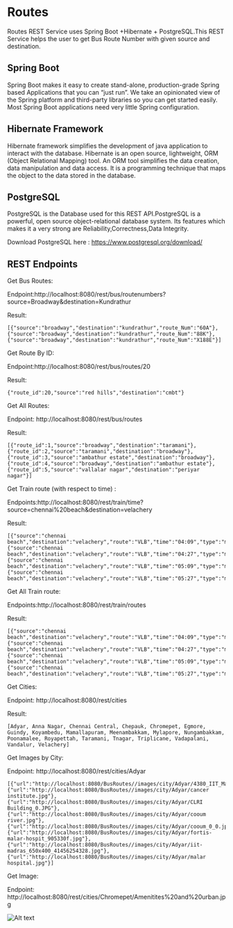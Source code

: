 # Routes

Routes REST Service uses Spring Boot +Hibernate + PostgreSQL.This REST Service helps the user to get Bus Route Number 
with given source and destination.

Spring Boot
-------------

Spring Boot makes it easy to create stand-alone, production-grade Spring based Applications that you can “just run”. 
We take an opinionated view of the Spring platform and third-party libraries so you can get started easily.
Most Spring Boot applications need very little Spring configuration.

Hibernate Framework
--------------------

Hibernate framework simplifies the development of java application to interact with the database. 
Hibernate is an open source, lightweight, ORM (Object Relational Mapping) tool.
An ORM tool simplifies the data creation, data manipulation and data access. 
It is a programming technique that maps the object to the data stored in the database.

PostgreSQL
-----------
PostgreSQL is the Database used for this REST API.PostgreSQL is a powerful, open source object-relational database system. 
Its features which makes it a very strong are Reliability,Correctness,Data Integrity.

Download PostgreSQL here : https://www.postgresql.org/download/

REST Endpoints
----------------

Get Bus Routes:

Endpoint:http://localhost:8080/rest/bus/routenumbers?source=Broadway&destination=Kundrathur

Result:

	[{"source":"broadway","destination":"kundrathur","route_Num":"60A"},
	{"source":"broadway","destination":"kundrathur","route_Num":"88K"},
	{"source":"broadway","destination":"kundrathur","route_Num":"X188E"}]

Get Route By ID:

Endpoint:http://localhost:8080/rest/bus/routes/20

Result:

	{"route_id":20,"source":"red hills","destination":"cmbt"}


Get All Routes:

Endpoint: http://localhost:8080/rest/bus/routes 

Result:

	[{"route_id":1,"source":"broadway","destination":"taramani"},
	{"route_id":2,"source":"taramani","destination":"broadway"},
	{"route_id":3,"source":"ambathur estate","destination":"broadway"},
	{"route_id":4,"source":"broadway","destination":"ambathur estate"},
	{"route_id":5,"source":"vallalar nagar","destination":"periyar nagar"}]
	
Get Train route (with respect to time) :

Endpoints:http://localhost:8080/rest/train/time?source=chennai%20beach&destination=velachery

Result:


	[{"source":"chennai beach","destination":"velachery","route":"VLB","time":"04:09","type":"mrts"},
	{"source":"chennai beach","destination":"velachery","route":"VLB","time":"04:27","type":"mrts"},
	{"source":"chennai beach","destination":"velachery","route":"VLB","time":"05:09","type":"mrts"},
	{"source":"chennai beach","destination":"velachery","route":"VLB","time":"05:27","type":"mrts"}]

Get All Train route:

Endpoints:http://localhost:8080/rest/train/routes

Result:

	[{"source":"chennai beach","destination":"velachery","route":"VLB","time":"04:09","type":"mrts"},
	{"source":"chennai beach","destination":"velachery","route":"VLB","time":"04:27","type":"mrts"},
	{"source":"chennai beach","destination":"velachery","route":"VLB","time":"05:09","type":"mrts"},	
	{"source":"chennai beach","destination":"velachery","route":"VLB","time":"05:27","type":"mrts"}]
	
Get Cities:

Endpoint: http://localhost:8080/rest/cities

Result:

	[Adyar, Anna Nagar, Chennai Central, Chepauk, Chromepet, Egmore, Guindy, Koyambedu, Mamallapuram, Meenambakkam, Mylapore, Nungambakkam, Poonamalee, Royapettah, Taramani, Tnagar, Triplicane, Vadapalani, Vandalur, Velachery]
	
Get Images by City:

Endpoint: http://localhost:8080/rest/cities/Adyar

	[{"url":"http://localhost:8080/BusRoutes//images/city/Adyar/4380_IIT_Madras.jpg"},
	{"url":"http://localhost:8080/BusRoutes//images/city/Adyar/cancer institute.jpg"},
	{"url":"http://localhost:8080/BusRoutes//images/city/Adyar/CLRI Building_0.JPG"},
	{"url":"http://localhost:8080/BusRoutes//images/city/Adyar/cooum river.jpg"},
	{"url":"http://localhost:8080/BusRoutes//images/city/Adyar/cooum_0_0.jpg"},
	{"url":"http://localhost:8080/BusRoutes//images/city/Adyar/fortis-malar-hospit_905330f.jpg"},
	{"url":"http://localhost:8080/BusRoutes//images/city/Adyar/iit-madras_650x400_41456254328.jpg"},
	{"url":"http://localhost:8080/BusRoutes//images/city/Adyar/malar hospital.jpg"}]
	
Get Image: 

Endpoint: http://localhost:8080/rest/cities/Chromepet/Amenitites%20and%20urban.jpg

	
![Alt text](https://github.com/Saleemahmh/Routes/blob/master/src/main/resources/chennai/Chromepet/Amenitites%20and%20urban.jpg)
